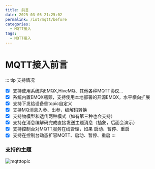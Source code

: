 ```yaml
---
title: 前言
date: 2025-03-05 21:25:02
permalink: /iot/mqtt/before
categories:
  - MQTT接入
tags:
  - MQTT接入
---
```


# MQTT接入前言

::: tip 支持情况

- [x] 支持使用系统内EMQX,HiveMQ、其他各种MQTT协议...
- [x] 系统内置EMQX瓶颈，支持使用本地部署的开源EMQX，水平横向扩展
- [x] 支持下发给设备侧topic自定义
- [x] 支持MQ消息入参、出参，编解码转换
- [x] 支持物模型和透传两种模式（如有第三种也会支持）
- [x] 支持在消息编解码完成直接发送主题消息（抽象，后面会演示）
- [x] 支持控制台对MQTT服务在线管理，如果 启动、暂停、重启
- [x] 支持在控制台动态扩容MQTT、启动、暂停、重启
      :::

###

### 支持的主题

![mqtttopic](/02/mqtt/mqtttopic.png "mqtttopic")

